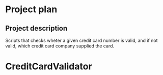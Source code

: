 # Project plan

## Project description

Scripts that checks wheter a given credit card number is valid, and if not valid, which credit card company supplied the card.
# CreditCardValidator
